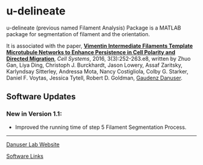# u-delineate

u-delineate (previous named Filament Analysis) Package is a MATLAB package for segmentation of filament and the orientation.

It is associated with the paper, [**Vimentin Intermediate Filaments Template Microtubule Networks to Enhance Persistence in Cell Polarity and Directed Migration**](https://doi.org/10.1016/j.cels.2016.08.007), *Cell Systems*, 2016, 3(3):252-263.e8, written by Zhuo Gan, Liya Ding, Christoph J. Burckhardt, Jason Lowery, Assaf Zaritsky, Karlyndsay Sitterley, Andressa Mota, Nancy Costigliola, Colby G. Starker, Daniel F. Voytas, Jessica Tytell, Robert D. Goldman, [Gaudenz Danuser](https://www.danuserlab-utsw.org/).

## Software Updates
### New in Version 1.1:
- Improved the running time of step 5 Filament Segmentation Process.
----------------------
[Danuser Lab Website](https://www.danuserlab-utsw.org/)

[Software Links](https://github.com/DanuserLab/)
